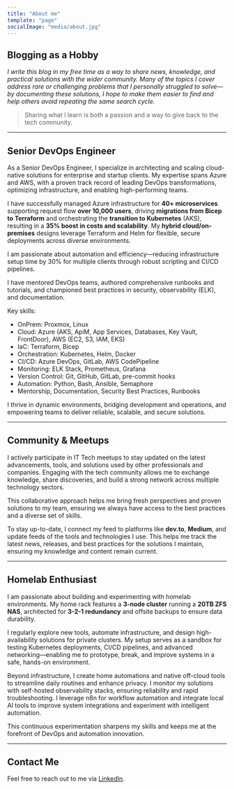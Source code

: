 ```yaml
---
title: "About me"
template: "page"
socialImage: "media/about.jpg"
---
```

## Blogging as a Hobby
_I write this blog in my free time as a way to share news, knowledge, and practical solutions with the wider community. Many of the topics I cover address rare or challenging problems that I personally struggled to solve—by documenting these solutions, I hope to make them easier to find and help others avoid repeating the same search cycle._

> Sharing what I learn is both a passion and a way to give back to the tech community.

---
## Senior DevOps Engineer
As a Senior DevOps Engineer, I specialize in architecting and scaling cloud-native solutions for enterprise and startup clients. My expertise spans Azure and AWS, with a proven track record of leading DevOps transformations, optimizing infrastructure, and enabling high-performing teams.

I have successfully managed Azure infrastructure for **40+ microservices** supporting request flow **over 10,000 users**, driving **migrations from Bicep to Terraform** and orchestrating the **transition to Kubernetes** (AKS), resulting in a **35% boost in costs and scalability**. My **hybrid cloud/on-premises** designs leverage Terraform and Helm for flexible, secure deployments across diverse environments.

I am passionate about automation and efficiency—reducing infrastructure setup time by 30% for multiple clients through robust scripting and CI/CD pipelines. 

I have mentored DevOps teams, authored comprehensive runbooks and tutorials, and championed best practices in security, observability (ELK), and documentation.

Key skills:  
- OnPrem: Proxmox, Linux
- Cloud: Azure (AKS, ApiM, App Services, Databases, Key Vault, FrontDoor), AWS (EC2, S3, IAM, EKS)
- IaC: Terraform, Bicep
- Orchestration: Kubernetes, Helm, Docker
- CI/CD: Azure DevOps, GitLab, AWS CodePipeline
- Monitoring: ELK Stack, Prometheus, Grafana
- Version Control: Git, GitHub, GitLab, pre-commit hooks
- Automation: Python, Bash, Ansible, Semaphore
- Mentorship, Documentation, Security Best Practices, Runbooks

I thrive in dynamic environments, bridging development and operations, and empowering teams to deliver reliable, scalable, and secure solutions.

---
## Community & Meetups

I actively participate in IT Tech meetups to stay updated on the latest advancements, tools, and solutions used by other professionals and companies. Engaging with the tech community allows me to exchange knowledge, share discoveries, and build a strong network across multiple technology sectors. 

This collaborative approach helps me bring fresh perspectives and proven solutions to my team, ensuring we always have access to the best practices and a diverse set of skills.

To stay up-to-date, I connect my feed to platforms like **dev.to**, **Medium**, and update feeds of the tools and technologies I use. This helps me track the latest news, releases, and best practices for the solutions I maintain, ensuring my knowledge and content remain current.

---
## Homelab Enthusiast
I am passionate about building and experimenting with homelab environments. My home rack features a **3-node cluster** running a **20TB ZFS NAS**, architected for **3-2-1 redundancy** and offsite backups to ensure data durability.

I regularly explore new tools, automate infrastructure, and design high-availability solutions for private clusters. My setup serves as a sandbox for testing Kubernetes deployments, CI/CD pipelines, and advanced networking—enabling me to prototype, break, and improve systems in a safe, hands-on environment.

Beyond infrastructure, I create home automations and native off-cloud tools to streamline daily routines and enhance privacy. I monitor my solutions with self-hosted observability stacks, ensuring reliability and rapid troubleshooting. I leverage n8n for workflow automation and integrate local AI tools to improve system integrations and experiment with intelligent automation.

This continuous experimentation sharpens my skills and keeps me at the forefront of DevOps and automation innovation.

---
## Contact Me
Feel free to reach out to me via [LinkedIn](https://www.linkedin.com/in/psawczuk/).
